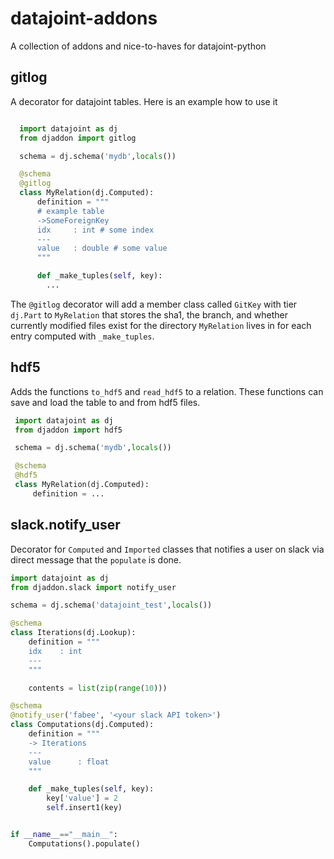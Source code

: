 # datajoint-addons

A collection of addons and nice-to-haves for datajoint-python

## gitlog

A decorator for datajoint tables. Here is an example how to use it

```python

  import datajoint as dj
  from djaddon import gitlog

  schema = dj.schema('mydb',locals())

  @schema
  @gitlog
  class MyRelation(dj.Computed):
      definition = """
      # example table
      ->SomeForeignKey
      idx     : int # some index
      ---
      value   : double # some value
      """

      def _make_tuples(self, key):
        ...
```

The `@gitlog` decorator will add a member class called `GitKey` with tier `dj.Part` to `MyRelation` that stores the sha1, the branch, and whether currently modified files exist for the directory `MyRelation` lives in for each entry computed with `_make_tuples`.

## hdf5

Adds the functions `to_hdf5` and `read_hdf5` to a relation. These functions can save and load the table to and from hdf5 files.

```python
 import datajoint as dj
 from djaddon import hdf5

 schema = dj.schema('mydb',locals())

 @schema
 @hdf5
 class MyRelation(dj.Computed):
     definition = ...
```

## slack.notify_user

Decorator for `Computed` and `Imported` classes that notifies a user on slack via direct message that the `populate` is done. 

```python
import datajoint as dj
from djaddon.slack import notify_user

schema = dj.schema('datajoint_test',locals())

@schema
class Iterations(dj.Lookup):
    definition = """
    idx    : int
    ---
    """

    contents = list(zip(range(10)))

@schema
@notify_user('fabee', '<your slack API token>')
class Computations(dj.Computed):
    definition = """
    -> Iterations
    ---
    value      : float
    """

    def _make_tuples(self, key):
        key['value'] = 2
        self.insert1(key)


if __name__=="__main__":
    Computations().populate()

```
